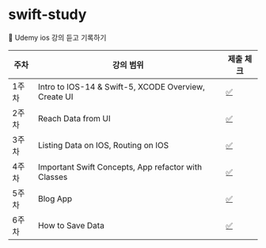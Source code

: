 # swift-study
🍎 Udemy ios 강의 듣고 기록하기

|주차|강의 범위|제출 체크|
|---|---|---|
|1주차|Intro to IOS-14 & Swift-5, XCODE Overview, Create UI|[✅](https://github.com/bsorinnn/swift-study/tree/main/Study/Week1)|
|2주차|Reach Data from UI|[✅](https://github.com/bsorinnn/swift-study/tree/main/Study/Week2/Cryptocurrency%20Converter)|
|3주차|Listing Data on IOS, Routing on IOS|[✅](https://github.com/bsorinnn/swift-study/tree/main/Study/Week3/Country%20List)|
|4주차|Important Swift Concepts, App refactor with Classes|[✅](https://github.com/bsorinnn/swift-study/tree/main/Study/Week3/Country%20List)|
|5주차|Blog App|[✅](https://github.com/bsorinnn/swift-study/tree/main/Study/Week5/My%20Daily%20Blog)|
|6주차|How to Save Data|[✅](https://github.com/bsorinnn/swift-study/tree/main/Study/Week5/My%20Daily%20Blog)|
